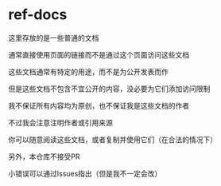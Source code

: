 # ref-docs

这里存放的是一些普通的文档

通常直接使用页面的链接而不是通过这个页面访问这些文档

这些文档通常有特定的用途，而不是为公开发表而作

但是这些文档不包含不宜公开的内容，没必要为它们添加访问限制

我不保证所有内容均为原创，也不保证我是这些文档的作者

不过我会注意注明作者或引用来源

你可以随意阅读这些文档，或者复制并使用它们（在合法的情况下）

另外，本仓库不接受PR

小错误可以通过Issues指出（但是我不一定会改）
